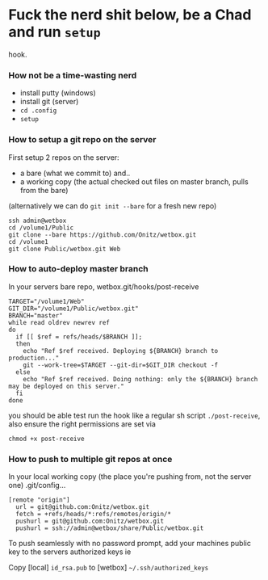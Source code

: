 # Fuck the nerd shit below, be a Chad and run `setup` # 
hook.

### How not be a time-wasting nerd ### 
 * install putty (windows)
 * install git (server)
 * `cd .config`
 * `setup`

### How to setup a git repo on the server ###
First setup 2 repos on the server: 
 * a bare (what we commit to) and..
 * a working copy (the actual checked out files on master branch, pulls from the bare)

(alternatively we can do `git init --bare` for a fresh new repo)

```
ssh admin@wetbox
cd /volume1/Public
git clone --bare https://github.com/Onitz/wetbox.git
cd /volume1
git clone Public/wetbox.git Web
```

### How to auto-deploy master branch ###
In your servers bare repo, wetbox.git/hooks/post-receive 
```
TARGET="/volume1/Web"
GIT_DIR="/volume1/Public/wetbox.git"
BRANCH="master"
while read oldrev newrev ref
do
  if [[ $ref = refs/heads/$BRANCH ]];
  then
    echo "Ref $ref received. Deploying ${BRANCH} branch to production..."
    git --work-tree=$TARGET --git-dir=$GIT_DIR checkout -f
  else
    echo "Ref $ref received. Doing nothing: only the ${BRANCH} branch may be deployed on this server."
  fi
done
```
you should be able test run the hook like a regular sh script `./post-receive`, also ensure the right permissions are set via 

`chmod +x post-receive` 

### How to push to multiple git repos at once ###
In your local working copy (the place you're pushing from, not the server one) .git/config...
```
[remote "origin"]
  url = git@github.com:Onitz/wetbox.git
  fetch = +refs/heads/*:refs/remotes/origin/*
  pushurl = git@github.com:Onitz/wetbox.git
  pushurl = ssh://admin@wetbox/share/Public/wetbox.git
```

To push seamlessly with no password prompt, add your machines public key to the servers authorized keys ie

Copy [local] `id_rsa.pub` to [wetbox] `~/.ssh/authorized_keys`